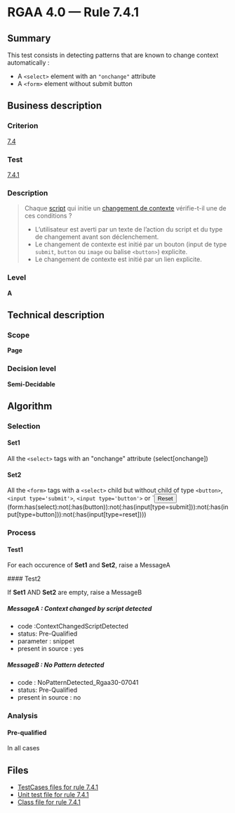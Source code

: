 # RGAA 4.0 — Rule 7.4.1

## Summary

This test consists in detecting patterns that are known to change context automatically : 

- A `<select>` element with an `"onchange"` attribute
- A `<form>` element without submit button

## Business description

### Criterion

[7.4](https://www.numerique.gouv.fr/publications/rgaa-accessibilite/methode/criteres/#crit-7-4)

### Test

[7.4.1](https://www.numerique.gouv.fr/publications/rgaa-accessibilite/methode/criteres/#test-7-4-1)

### Description

> Chaque [script](https://www.numerique.gouv.fr/publications/rgaa-accessibilite/methode/glossaire/#script) qui initie un [changement de contexte](https://www.numerique.gouv.fr/publications/rgaa-accessibilite/methode/glossaire/#changement-de-contexte) vérifie-t-il une de ces conditions ?
> 
> * L’utilisateur est averti par un texte de l’action du script et du type de changement avant son déclenchement.
> * Le changement de contexte est initié par un bouton (input de type `submit`, `button` ou `image` ou balise `<button>`) explicite.
> * Le changement de contexte est initié par un lien explicite.

### Level

**A**


## Technical description

### Scope

**Page**

### Decision level

**Semi-Decidable**

## Algorithm

### Selection

#### Set1

All the `<select>` tags with an "onchange" attribute (select[onchange])

#### Set2

All the `<form>` tags with a `<select>` child but without child of type
`<button>`, `<input type='submit'>`, `<input type='button'>` or `<input
type='reset'> (form:has(select):not(:has(button)):not(:has(input[type=submit])):not(:has(input[type=button])):not(:has(input[type=reset])))

### Process

#### Test1

For each occurence of **Set1** and **Set2**, raise a MessageA

#### Test2

If **Set1** AND **Set2** are empty, raise a MessageB

##### MessageA : Context changed by script detected

-   code :ContextChangedScriptDetected
-   status: Pre-Qualified
-   parameter : snippet
-   present in source : yes

##### MessageB : No Pattern detected

-   code : NoPatternDetected_Rgaa30-07041
-   status: Pre-Qualified
-   present in source : no

### Analysis

#### Pre-qualified

In all cases



## Files

- [TestCases files for rule 7.4.1](https://gitlab.com/asqatasun/Asqatasun/-/tree/master/rules/rules-rgaa4.0/src/test/resources/testcases/rgaa40/Rgaa40Rule070401/)
- [Unit test file for rule 7.4.1](https://gitlab.com/asqatasun/Asqatasun/-/blob/master/rules/rules-rgaa4.0/src/test/java/org/asqatasun/rules/rgaa40/Rgaa40Rule070401Test.java)
- [Class file for rule 7.4.1](https://gitlab.com/asqatasun/Asqatasun/-/blob/master/rules/rules-rgaa4.0/src/main/java/org/asqatasun/rules/rgaa40/Rgaa40Rule070401.java)


